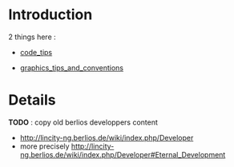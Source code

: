 # Introduction #

2 things here :

- [code\_tips](code_tips.md)

- [graphics\_tips\_and\_conventions](graphics_tips_and_conventions.md)


# Details #
**TODO** : copy old berlios developpers content
  * http://lincity-ng.berlios.de/wiki/index.php/Developer
  * more precisely http://lincity-ng.berlios.de/wiki/index.php/Developer#Eternal_Development